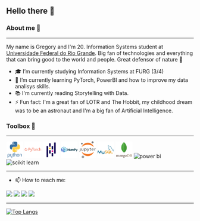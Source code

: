 ## Hello there 👋

### About me 🙂
---
My name is Gregory and I'm 20. Information Systems student at [Universidade Federal do Rio Grande](https://www.furg.br/en). Big fan of technologies and everything that can bring good to the world and people. Great defensor of nature 🍂

- 🎓 I’m currently studying Information Systems at FURG (3/4)
- 🌱 I’m currently learning PyTorch, PowerBI and how to improve my data analisys skills.
- 📚 I'm currently reading Storytelling with Data.
- ⚡ Fun fact: I'm a great fan of LOTR and The Hobbit, my childhood dream was to be an astronaut and I'm a big fan of Artificial Intelligence.

### Toolbox 🧰
---
<img src='https://github.com/devicons/devicon/blob/master/icons/python/python-original-wordmark.svg' alt='python logo' width='45' height='45'> <img src='https://github.com/devicons/devicon/blob/master/icons/pytorch/pytorch-plain-wordmark.svg' alt='python torch logo' width='45' height='45'> <img src='https://github.com/devicons/devicon/blob/master/icons/pandas/pandas-original.svg' alt='pandas' width='45' height='45'> <img src='https://github.com/devicons/devicon/blob/master/icons/numpy/numpy-original-wordmark.svg' alt='numpy' width='45' height='45'> <img src='https://github.com/devicons/devicon/blob/master/icons/jupyter/jupyter-original-wordmark.svg' alt='jupyter noteboook' width='45' height='45'> <img src='https://github.com/devicons/devicon/blob/master/icons/mysql/mysql-original-wordmark.svg' alt='mysql' width='45' height='45'> <img src='https://github.com/devicons/devicon/blob/master/icons/mongodb/mongodb-original-wordmark.svg' alt='mongodb' width='45' height='45'> <img src='https://store-images.s-microsoft.com/image/apps.32245.13510798883380398.61d03499-1b25-4924-9207-9384fe3b5b99.3a505d26-d272-4f46-a46b-46dd22268443?mode=scale&q=90&h=300&w=300' alt='power bi' width='45' height='45'> <img src='https://e7.pngegg.com/pngimages/309/384/png-clipart-scikit-learn-python-computer-icons-scikit-machine-learning-learning-text-orange-thumbnail.png' alt='scikit learn' width='45' height='45'> 

---
- 📫 How to reach me:
<div>
<a href="https://instagram.com/gregory_j_pitthan/" target="_blank"><img src="https://img.shields.io/badge/-Instagram-%23E4405F?style=for-the-badge&logo=instagram&logoColor=white" target="_blank"></a>
<a href="https://www.linkedin.com/in/gregory-jasson-pitthan-81989921b/" target="_blank"><img src="https://img.shields.io/badge/-LinkedIn-%230077B5?style=for-the-badge&logo=linkedin&logoColor=white" target="_blank"></a>
<a href = "mailto:pitthangregory@gmail.com"><img src="https://img.shields.io/badge/Gmail-D14836?style=for-the-badge&logo=gmail&logoColor=white" target="_blank"></a>
<a href="https://www.youtube.com/channel/UChSuDK3V9xK7zirCLNoJ5Pw" target="_blank"><img src="https://img.shields.io/badge/YouTube-FF0000?style=for-the-badge&logo=youtube&logoColor=white" target="_blank"></a>
</div>


---

[![Top Langs](https://github-readme-stats.vercel.app/api/top-langs/?username=gregory-jp&layout=compact&theme=dark)](https://github.com/anuraghazra/github-readme-stats)
